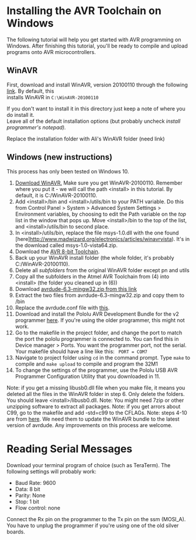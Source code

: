 # Installing the AVR Toolchain on Windows

The following tutorial will help you get started with AVR programming on  
Windows. After finishing this tutorial, you'll be ready to compile and upload  
programs onto AVR microcontrollers.

## WinAVR

First, download and install WinAVR, version 20100110 through the following  
[link](https://sourceforge.net/projects/winavr/files/WinAVR/20100110/). By default, this  
installs WinAVR in `C:\WinAVR-20100110`

If you don't want to install it in this directory just keep a note of where you do install it.  
Leave all of the default installation options \(but probably uncheck _install programmer's notepad\)._

Replace the installation folder with Ali's WinAVR folder \(need link\)











## Windows (new instructions)
This process has only been tested on Windows 10.

1. [Download WinAVR.](https://sourceforge.net/projects/winavr/) Make sure you get WinAVR-20100110. Remember where you put it - we will call the path \<install> in this tutorial. By default, it is C:/WinAVR-20100110.
2. Add \<install>/bin and \<install>/utils/bin to your PATH variable. Do this from Control Panel > System > Advanced System Settings > Environment variables, by choosing to edit the Path variable on the *top* list in the window that pops up. Move \<install>/bin to the top of the list, and \<install>/utils/bin to second place.
3. In \<install>/utils/bin, replace the file msys-1.0.dll with the one found [here]http://www.madwizard.org/electronics/articles/winavrvista). It's in the download called msys-1.0-vista64.zip.
4. Download the [AVR 8-bit Toolchain](http://www.microchip.com/avr-support/avr-and-arm-toolchains-(c-compilers)).
5. Back up your WinAVR install folder (the whole folder, it's probably C:/WinAVR-20100110).
6. Delete all *subfolders* from the original WinAVR folder except pn and utils
7. Copy all the subfolders in the Atmel AVR Toolchain from (4) into \<install> (the folder you cleaned up in (6))
8. Download [avrdude-6.3-mingw32.zip from this link](http://download.savannah.gnu.org/releases/avrdude/)
9. Extract the two files from avrdude-6.3-mingw32.zip and copy them to <install>/bin
10. Replace the avrdude.conf file with [this](https://pastebin.com/BvcVC8G9).
11. Download and install the Pololu AVR Development Bundle for the v2 programmer [here](https://www.pololu.com/product/3170/resources). If you're using the older programmer, this might not work.
12. Go to the makefile in the project folder, and change the port to match the port the pololu programmer is connected to. You can find this in Device manager > Ports. You want the programmer port, not the serial. Your makefile should have a line like this: ```
PORT = COM7```
13. Navigate to project folder using ```cd``` in the command prompt. Type ```make``` to compile and ```make upload``` to compile and program the 32M1
14. To change the settings of the programmer, use the Pololu USB AVR Programmer Configuration Utility that you downloaded in 11.


Note: if you get a missing libusb0.dll file when you make file, it means you deleted all the files in the WinAVR folder in step 6. Only delete the folders. You should leave \<install>/libusb0.dll.
Note: You might need 7zip or other unzipping software to extract all packages.
Note: if you get arrors about C99, go to the makefile and add -std=c99 to the CFLAGs.
Note: steps 4-10 are from [here](https://www.insidegadgets.com/2014/05/27/update-winavr-to-the-latest-avr-gcc-avrdude/). We need them to update the WinAVR bundle to the latest version of avrdude. Any improvements on this process are welcome.


# Reading Serial Messages
Download your terminal program of choice (such as TeraTerm). The following settings will probably work:
- Baud Rate: 9600
- Data: 8 bit
- Parity: None
- Stop: 1 bit
- Flow control: none

Connect the Rx pin on the programmer to the Tx pin on the ssm (MOSI_A). You have to unplug the programmer if you're using one of the old silver boards.
